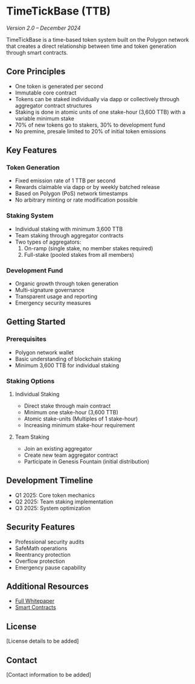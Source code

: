 # TimeTickBase (TTB)
*Version 2.0 – December 2024*

TimeTickBase is a time-based token system built on the Polygon network that creates a direct relationship between time and token generation through smart contracts.

## Core Principles

- One token is generated per second
- Immutable core contract
- Tokens can be staked individually via dapp or collectively through aggregator contract structures
- Staking is done in atomic units of one stake-hour (3,600 TTB) with a variable minimum stake
- 70% of new tokens go to stakers, 30% to development fund
- No premine, presale limited to 20% of initial token emissions

## Key Features

### Token Generation
- Fixed emission rate of 1 TTB per second
- Rewards claimable via dapp or by weekly batched release
- Based on Polygon (PoS) network timestamps
- No arbitrary minting or rate modification possible

### Staking System
- Individual staking with minimum 3,600 TTB
- Team staking through aggregator contracts
- Two types of aggregators:
  1. On-ramp (single stake, no member stakes required)
  2. Full-stake (pooled stakes from all members)

### Development Fund
- Organic growth through token generation
- Multi-signature governance
- Transparent usage and reporting
- Emergency security measures

## Getting Started

### Prerequisites
- Polygon network wallet
- Basic understanding of blockchain staking
- Minimum 3,600 TTB for individual staking

### Staking Options
1. Individual Staking
   - Direct stake through main contract
   - Minimum one stake-hour (3,600 TTB)
   - Atomic stake-units (Multiples of 1 stake-hour)
   - Increasing minimum stake-hour requirement

2. Team Staking
   - Join an existing aggregator
   - Create new team aggregator contract
   - Participate in Genesis Fountain (initial distribution)

## Development Timeline

- Q1 2025: Core token mechanics
- Q2 2025: Team staking implementation
- Q3 2025: System optimization

## Security Features

- Professional security audits
- SafeMath operations
- Reentrancy protection
- Overflow protection
- Emergency pause capability

## Additional Resources

- [Full Whitepaper](./whitepaper.md)
- [Smart Contracts](../contracts/)

## License

[License details to be added]

## Contact

[Contact information to be added]
